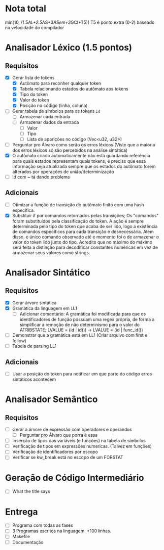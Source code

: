 # Nota total
min(10, (1.5*AL+2.5*AS+3*ASem+3*GCI+T5))
T5 é ponto extra (0-2) baseado na velocidade do compilador

# Analisador Léxico (1.5 pontos)
## Requisitos
- [x] Gerar lista de tokens
  - [x] Autômato para reconher qualquer token
  - [x] Tabela relacionando estados do autômato aos tokens
  - [x] Tipo do token
  - [x] Valor do token
  - [x] Posição no código (linha, coluna)
- [ ] Gerar tabela de símbolos para os tokens `id`
  - [ ] Armazenar cada entrada
  - [ ] Armazenar dados da entrada
    - [ ] Valor
    - [ ] Tipo
    - [ ] Lista de aparições no código (Vec<u32, u32>)
- [ ] Perguntar pro Álvaro como serão os erros léxicos (Visto que a maioria dos erros léxicos só são percebidos na análise sintática)
- [x] O autômato criado automaticamente não está guardando referência para quais estados representam quais tokens, é preciso que essa informação seja atualizada sempre que os estados do autômato forem alterados por operações de união/determinização
- [ ] id com ~ tá dando problema
## Adicionais
- [ ] Otimizar a função de transição do autômato finito com uma hash específica.
- [x] Substituir if por comandos retornados pelas transições; Os "comandos" foram substituídos pela classificação do token. A ação é sempre determinada pelo tipo do token que acaba de ser lido, logo a existência de comandos específicos para cada transição é desnecessária. Além disso, o único comando observado até o momento foi o de armazenar o valor do token lido junto do tipo. Acredito que no máximo do máximo será feita a distinção para decodificar constantes numéricas em vez de armazenar seus valores como strings.

# Analisador Sintático
## Requisitos
- [x] Gerar árvore sintática
- [x] Gramática da linguagem em LL1
  - [ ] Adicionar comentário: A gramática foi modificada para que os identificadores de função possuam uma regex própria, de forma a simplificar a remoção de não determinismo para o valor do ATRIBSTATE; LVALUE = (id | id()) -> LVALUE = (id | func_id())
- [ ] Demonstrar que a gramática está em LL1 (Criar arquivo com first e follow)
- [ ] Tabela de parsing LL1
## Adicionais
- [ ] Usar a posição do token para notificar em que parte do código erros sintáticos acontecem

# Analisador Semântico
## Requisitos
- [ ] Gerar a árvore de expressão com operadores e operandos
  - [ ] Perguntar pro Álvaro que porra é essa
- [ ] Inserção de tipos das variáveis (e funções) na tabela de símbolos
- [ ] Verificação de tipos em expressões numericas. (Talvez em funções)
- [ ] Verificação de identificadores por escopo
- [ ] Verificar se kw_break está no escopo de um FORSTAT

# Geração de Código Intermediário
- [ ] What the title says

# Entrega
- [ ] Programa com todas as fases
- [ ] 3 Programas escritos na linguagem. +100 linhas.
- [ ] Makefile
- [ ] Documentação